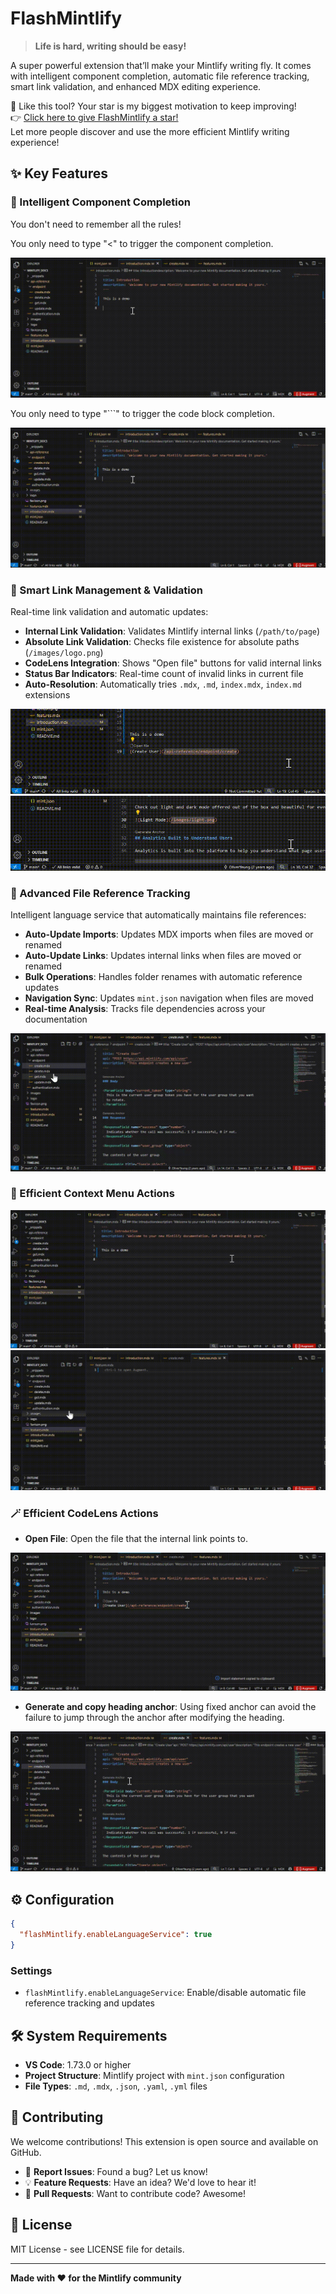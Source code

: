 # FlashMintlify

> **Life is hard, writing should be easy!**

A super powerful extension that’ll make your Mintlify writing fly. It comes with intelligent component completion, automatic file reference tracking, smart link validation, and enhanced MDX editing experience.

🌟 Like this tool? Your star is my biggest motivation to keep improving!  
👉 [Click here to give FlashMintlify a star!](https://github.com/Match-Yang/FlashMintlify)  
Let more people discover and use the more efficient Mintlify writing experience!

## ✨ Key Features

### 🚀 Intelligent Component Completion
You don't need to remember all the rules!

You only need to type "<" to trigger the component completion.

![components_completion](https://raw.githubusercontent.com/Match-Yang/FlashMintlify/main/images/components_completion.gif)

You only need to type "```" to trigger the code block completion.

![code_block_completion](https://raw.githubusercontent.com/Match-Yang/FlashMintlify/main/images/code_block_completion.gif)


### 🔗 Smart Link Management & Validation
Real-time link validation and automatic updates:

- **Internal Link Validation**: Validates Mintlify internal links (`/path/to/page`)
- **Absolute Link Validation**: Checks file existence for absolute paths (`/images/logo.png`)
- **CodeLens Integration**: Shows "Open file" buttons for valid internal links
- **Status Bar Indicators**: Real-time count of invalid links in current file
- **Auto-Resolution**: Automatically tries `.mdx`, `.md`, `index.mdx`, `index.md` extensions

![invalid_internal_link](https://raw.githubusercontent.com/Match-Yang/FlashMintlify/main/images/invalid_internal_link.gif)
![invalid_absolute_link](https://raw.githubusercontent.com/Match-Yang/FlashMintlify/main/images/invalid_absolute_link.gif)

### 📁 Advanced File Reference Tracking
Intelligent language service that automatically maintains file references:

- **Auto-Update Imports**: Updates MDX imports when files are moved or renamed
- **Auto-Update Links**: Updates internal links when files are moved or renamed
- **Bulk Operations**: Handles folder renames with automatic reference updates
- **Navigation Sync**: Updates `mint.json` navigation when files are moved
- **Real-time Analysis**: Tracks file dependencies across your documentation

![update_references](https://raw.githubusercontent.com/Match-Yang/FlashMintlify/main/images/update_references.gif)

### 🎯 Efficient Context Menu Actions

![copy_internal_link](https://raw.githubusercontent.com/Match-Yang/FlashMintlify/main/images/copy_internal_link.gif)
![copy_import_statement](https://raw.githubusercontent.com/Match-Yang/FlashMintlify/main/images/copy_import_statement.gif)

### 🪄 Efficient CodeLens Actions

- **Open File**: Open the file that the internal link points to.

![open_file](https://raw.githubusercontent.com/Match-Yang/FlashMintlify/main/images/open_file.gif)

- **Generate and copy heading anchor**:  Using fixed anchor can avoid the failure to jump through the anchor after modifying the heading.

![generate_and_copy_heading_anchor](https://raw.githubusercontent.com/Match-Yang/FlashMintlify/main/images/generate_and_copy_heading_anchor.gif)


## ⚙️ Configuration

```json
{
  "flashMintlify.enableLanguageService": true
}
```

### Settings
- `flashMintlify.enableLanguageService`: Enable/disable automatic file reference tracking and updates

## 🛠️ System Requirements

- **VS Code**: 1.73.0 or higher
- **Project Structure**: Mintlify project with `mint.json` configuration
- **File Types**: `.md`, `.mdx`, `.json`, `.yaml`, `.yml` files

## 🤝 Contributing

We welcome contributions! This extension is open source and available on GitHub.

- 🐛 **Report Issues**: Found a bug? Let us know!
- 💡 **Feature Requests**: Have an idea? We'd love to hear it!
- 🔧 **Pull Requests**: Want to contribute code? Awesome!

## 📄 License

MIT License - see LICENSE file for details.

---

**Made with ❤️ for the Mintlify community**